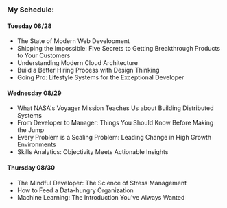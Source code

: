 ### My Schedule:

#### Tuesday 08/28 

- The State of Modern Web Development
- Shipping the Impossible: Five Secrets to Getting Breakthrough Products to Your Customers
- Understanding Modern Cloud Architecture
- Build a Better Hiring Process with Design Thinking
- Going Pro: Lifestyle Systems for the Exceptional Developer

#### Wednesday 08/29

- What NASA's Voyager Mission Teaches Us about Building Distributed Systems
- From Developer to Manager: Things You Should Know Before Making the Jump
- Every Problem is a Scaling Problem: Leading Change in High Growth Environments
- Skills Analytics: Objectivity Meets Actionable Insights

#### Thursday 08/30

- The Mindful Developer: The Science of Stress Management
- How to Feed a Data-hungry Organization
- Machine Learning: The Introduction You've Always Wanted

